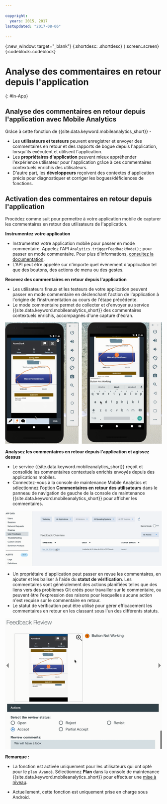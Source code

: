 ```yaml
---

copyright:
  years: 2015, 2017
lastupdated: "2017-08-06"

---
```

{:new_window: target="_blank"}
{:shortdesc: .shortdesc}
{:screen:.screen}
{:codeblock:.codeblock}

# Analyse des commentaires en retour depuis l'application
{: #In-App}

## Analyse des commentaires en retour depuis l'application avec Mobile Analytics

Grâce à cette fonction de {{site.data.keyword.mobileanalytics_short}} -

- Les **utilisateurs et testeurs** peuvent enregistrer et envoyer des commentaires en retour et des rapports de bogue depuis l'application, lorsqu'ils exécutent et utilisent l'application. 
- Les **propriétaires d'application** peuvent mieux appréhender l'expérience utilisateur pour l'application grâce à ces commentaires contextuels enrichis des utilisateurs. 
- D'autre part, les **développeurs** reçoivent des contextes d'application précis pour diagnostiquer et corriger les bogues/déficiences de fonctions.


## Activation des commentaires en retour depuis l'application

Procédez comme suit pour permettre à votre application mobile de capturer les commentaires en retour des utilisateurs de l'application.

**Instrumentez votre application**

 - Instrumentez votre application mobile pour passer en mode commentaire. Appelez l'API `Analytics.triggerFeedbackMode();` pour passer en mode commentaire. Pour plus d'informations, [consultez la documentation](/docs/services/mobileanalytics/sdk.html).
 - L'API peut être appelée sur n'importe quel événement d'application tel que des boutons, des actions de menu ou des gestes.  
 
**Recevez des commentaires en retour depuis l'application**

 - Les utilisateurs finaux et les testeurs de votre application peuvent passer en mode commentaire en déclenchant l'action de l'application à l'origine de l'instrumentation au cours de l'étape précédente.
 - Le mode commentaire permet de collecter et d'envoyer au service {{site.data.keyword.mobileanalytics_short}} des commentaires contextuels enrichis, accompagnés d'une capture d'écran.

![Capture et envoi](images/in_app_capture.png)

**Analysez les commentaires en retour depuis l'application et agissez dessus**

 - Le service {{site.data.keyword.mobileanalytics_short}} reçoit et consolide les commentaires contextuels enrichis envoyés depuis des applications mobiles.
 - Connectez-vous à la console de maintenance Mobile Analytics et sélectionnez l'option **Commentaires en retour des utilisateurs** dans le panneau de navigation de gauche de la console de maintenance {{site.data.keyword.mobileanalytics_short}} pour afficher les commentaires. 

![Commentaires en retour](images/in_app_user_feedback.png)
 
 - Un propriétaire d'application peut passer en revue les commentaires, en ajouter et les baliser à l'aide du **statut de vérification**.  Les commentaires sont généralement des actions planifiées telles que des liens vers des problèmes Git créés pour travailler sur le commentaire, ou peuvent être l'expression des raisons pour lesquelles aucune action n'est requise sur le commentaire en retour.    
 - Le statut de vérification peut être utilisé pour gérer efficacement les commentaires en retour en les classant sous l'un des différents statuts.

![Vérification des commentaires](images/in_app_review_feedback.png) 

**Remarque :**

 - La fonction est activée uniquement pour les utilisateurs qui ont opté pour le `plan Avancé`. Sélectionnez **Plan** dans la console de maintenance {{site.data.keyword.mobileanalytics_short}} pour effectuer une [mise à niveau](https://console-tok02-red.cdn.s-bluemix.net/docs/account/change-plan.html#changing). 

 - Actuellement, cette fonction est uniquement prise en charge sous Android.









